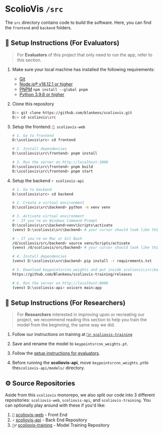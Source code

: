 # ScolioVis `/src`

The `src` directory contains code to build the software. Here, you can find the `frontend` and `backend` folders.

## :toolbox: Setup Instructions (For Evaluators)

> For **Evaluators** of this project that only need to run the app, refer to this section.

1. Make sure your local machine has installed the following requirements:

   - [Git](https://git-scm.com/downloads)
   - [Node.js® v18.12.1 or higher](https://nodejs.org/en/)
   - [PNPM](https://pnpm.io/installation) `npm install --global pnpm`
   - [Python 3.9.6 or higher](https://www.python.org/downloads/)

2. Clone this repository

   ```sh
   D:> git clone https://github.com/blankeos/scoliovis.git
   D:> cd scoliovis\src
   ```

3. Setup the frontend: `🎨 scoliovis-web`

   ```sh
   # 1. Go to frontend
   D:\scoliovis\src> cd frontend

   # 2. Install dependencies
   D:\scoliovis\src\frontend> pnpm install

   # 3. Run the server on http://localhost:3000
   D:\scoliovis\src\frontend> pnpm build
   D:\scoliovis\src\frontend> pnpm start
   ```

4. Setup the backend `⚡ scoliovis-api`

   ```sh
   # 1. Go to backend
   D:\scoliovis\src> cd backend

   # 2. Create a virtual environment
   D:\scoliovis\src\backend> python -m venv venv

   # 3. Activate virtual environment
   # - If you're on Windows Command Prompt
   D:\scoliovis\src\backend>venv\Scripts\activate
   (venv) D:\scoliovis\src\backend> # your cursor should look like this

   # - If you're on Mac or Git Bash
   /d/scoliovis/src/backend> source venv/Scripts/activate
   (venv) /d/scoliovis/src/backend> # your cursor should look like this

   # 4. Install dependencies
   (venv) D:\scoliovis\src\backend> pip install -r requirements.txt

   # 5. Download keypointsrcnn_weights and put inside scoliovis\src\backend\models:
   https://github.com/Blankeos/scoliovis-training/releases

   # 6. Run the server on http://localhost:8000
   (venv) D:\scoliovis-api> uvicorn main:app
   ```

## :toolbox: Setup Instructions (For Researchers)

> For **Researchers** interested in improving upon or recreating our project, we recommend reading this section to help you train the model from the beginning, the same way we did.

1. Follow our instructions on training at [`🏋️‍♂️ scoliovis-training`](https://github.com/Blankeos/scoliovis-training)

2. Save and rename the model to `keypointsrcnn_weights.pt`.

3. Follow the [setup instructions for evaluators](#toolbox-setup-instructions-for-evaluators).

4. Before running the **scoliovis-api**, move `keypointsrcnn_weights.pt`to the`scoliovis-api/models/` directory.

## ⚙ Source Repositories

Aside from this `scoliovis` monorepo, we also split our code into 3 different repositories: `scoliovis-web`, `scoliovis-api`, and `scoliovis-training`. You can optionally play around with these if you'd like:

1. `🎨` [scoliovis-web](https://github.com/Blankeos/scoliovis-web) - Front End
2. `⚡` [scoliovis-api](https://github.com/Blankeos/scoliovis-api) - Back End Repository
3. `🏋️‍♂️` [scoliovis-training](https://github.com/Blankeos/scoliovis-training) - Model Training Repository
